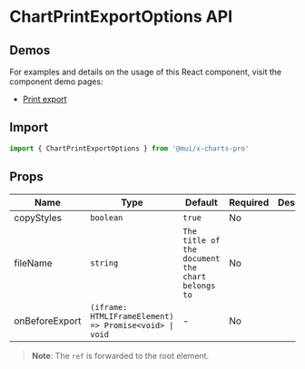 # ChartPrintExportOptions API

## Demos

For examples and details on the usage of this React component, visit the component demo pages:

- [Print export](https://mui.com/x/react-charts/export/#print-export-as-pdf)

## Import

```jsx
import { ChartPrintExportOptions } from '@mui/x-charts-pro'
```

## Props

| Name | Type | Default | Required | Description |
|------|------|---------|----------|-------------|
| copyStyles | `boolean` | `true` | No |  |
| fileName | `string` | `The title of the document the chart belongs to` | No |  |
| onBeforeExport | `(iframe: HTMLIFrameElement) => Promise<void> \| void` | - | No |  |

> **Note**: The `ref` is forwarded to the root element.